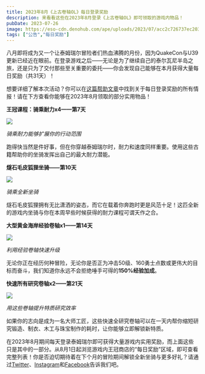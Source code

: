 ```yaml
---
title: 2023年8月《上古卷轴OL》每日登录奖励
description: 来看看这些在2023年8月登录《上古卷轴OL》即可领取的游戏内物品！
pubDate: 2023-07-26
image: https://eso-cdn.denohub.com/ape/uploads/2023/07/acc2c726737ec203fe17f6128902949f.jpg
tags: ["公告","每日奖励"]
---
```


八月即将成为又一个让泰姆瑞尔冒险者们热血沸腾的月份，因为QuakeCon与U39更新已经近在眼前。在登录游戏之后——无论是为了继续自己的泰尔瓦尼半岛之旅，还是只为了交付那些至关重要的委托——你会发现自己能够在本月获得大量每日奖励（共31天）！

想要详细了解本次活动？你可以在[这篇帮助文章](https://help.bethesda.net/#zh-CN/answer/60270)中找到关于每日登录奖励的所有情报！请在下方查看你能够在2023年8月领取的部分实用物品！

**王冠课程：骑乘耐力x4——第7天**

![](https://eso-cdn.denohub.com/ape/uploads/2023/07/e1badfaedd129de798109b389a22658c.jpg)

<p class="text-gray-500 text-sm text-center"><i>骑乘耐力能够扩展你的行动范围</i></p>

跑得快当然是件好事，但在你穿越泰姆瑞尔时，耐力和速度同样重要。使用这些古籍帮助你的坐骑发挥出自己的最大耐力潜能。

**燧石毛皮狐狸坐骑——第10天**

![](https://eso-cdn.denohub.com/ape/uploads/2023/07/1984f21588a03c715b594a5d9a1bdf3a.jpg)

<p class="text-gray-500 text-sm text-center"><i>骑乘全新坐骑</i></p>

燧石毛皮狐狸拥有无比潇洒的姿态，而它在载着你奔跑时更是风范十足！这匹全新的游戏内坐骑与你在本周早些时候获得的耐力课程可谓天作之合。

**大型黄金海岸经验卷轴x1——第14天**

![](https://eso-cdn.denohub.com/ape/uploads/2023/06/1f7bf97587039a52547d3df74a2632bc.jpg)

<p class="text-gray-500 text-sm text-center"><i>利用经验卷轴快速升级</i></p>

无论你正在经历何种冒险，无论你是否正为冲击50级、160勇士点数或更伟大的目标而奋斗，我们知道你永远不会拒绝唾手可得的**150%经验加成**。 

**快速所有研究卷轴x2——第21天**

![](https://eso-cdn.denohub.com/ape/uploads/2023/07/a78029527134f6347cdabf041f67270d.jpg)

<p class="text-gray-500 text-sm text-center"><i>用这些卷轴提升特质研究效率</i></p>

如果你的志向是成为一名大师工匠，这些快速全研究卷轴可以在一天内帮你缩短研究锻造、制衣、木工与珠宝制作的耗时，让你能够立即解锁新特质。

在2023年8月期间每天登录泰姆瑞尔即可获得大量游戏内实用奖励，而上面这些只是其中的一部分。从8月1日起浏览游戏内王冠商店的“每日奖励”区域，即可查看完整列表！你是否迫切期待着在下个月的冒险期间解锁全新坐骑与更多好礼？请通过[Twitter](https://twitter.com/TESOnline)、[Instagram](https://www.instagram.com/elderscrollsonline/)和[Facebook](https://www.facebook.com/ElderScrollsOnline)告诉我们吧。

